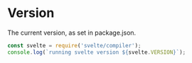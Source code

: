 # Version

The current version, as set in package.json.

```js
const svelte = require('svelte/compiler');
console.log(`running svelte version ${svelte.VERSION}`);
```
